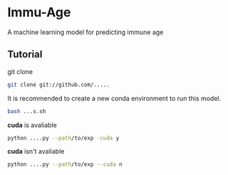 # Immu-Age
A machine learning model for predicting immune age

Tutorial
-------
git clone
```bash
git clone git://github.com/.....
```
It is recommended to create a new conda environment to run this model.
```bash
bash ...s.sh
```
**cuda** is avaliable
```bash
python ....py --path/to/exp -cuda y
```
**cuda** isn't avaliable
```bash
python ....py --path/to/exp --cuda n
```


